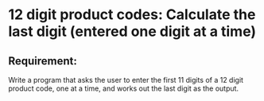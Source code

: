 # 12 digit product codes: Calculate the last digit (entered one digit at a time)

## Requirement:

Write a program that asks the user to enter the first 11 digits of a 12 digit product code, one at a time, and works out the last digit as the output.
